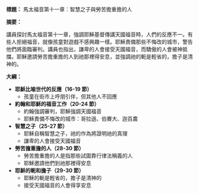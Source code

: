 **標題：** 馬太福音第十一章：智慧之子與勞苦擔重擔的人

**摘要：**

講員探討馬太福音第十一章，強調耶穌基督傳講天國福音時，人們的反應不一。有些人拒絕福音，就像孩童對遊戲不感興趣一樣。耶穌責備那些不悔改的城市，警告他們將面臨審判。講員也指出，謙卑的人會接受天國福音，而驕傲的人會被神抵擋。耶穌邀請勞苦擔重擔的人到祂那裡得安息，並強調祂的軛是輕省的，擔子是清神的。

**大綱：**

* **耶穌比喻世代的反應（16-19 節）**
    * 孩童在街市上呼朋引伴，但其他人不回應
* **約翰和耶穌的福音工作（20-24 節）**
    * 約翰強調審判，耶穌強調天國福音
    * 耶穌責備不悔改的城市：哥拉遜、伯賽大、迦百農
* **智慧之子（25-27 節）**
    * 耶穌自稱智慧之子，祂的作為將證明祂的真理
    * 謙卑的人會接受天國福音
* **勞苦擔重擔的人（28-30 節）**
    * 勞苦擔重擔的人是指那些試圖靠行律法稱義的人
    * 耶穌邀請他們到祂那裡得安息
* **耶穌的軛和擔子（29-30 節）**
    * 耶穌的軛是輕省的，擔子是清神的
    * 接受天國福音的人會得享安息